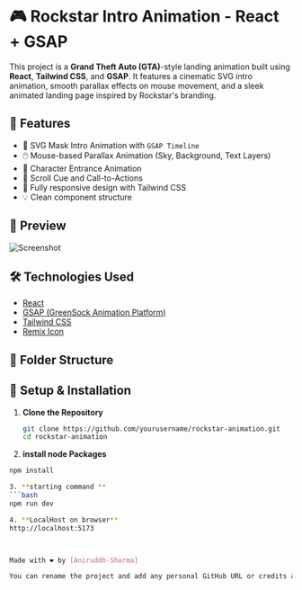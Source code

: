 # 🎮 Rockstar Intro Animation - React + GSAP

This project is a **Grand Theft Auto (GTA)**-style landing animation built using **React**, **Tailwind CSS**, and **GSAP**. It features a cinematic SVG intro animation, smooth parallax effects on mouse movement, and a sleek animated landing page inspired by Rockstar's branding.

## 🚀 Features

- 🎥 SVG Mask Intro Animation with `GSAP Timeline`
- 🖱️ Mouse-based Parallax Animation (Sky, Background, Text Layers)
- 🧍 Character Entrance Animation
- 📜 Scroll Cue and Call-to-Actions
- 📄 Fully responsive design with Tailwind CSS
- 💡 Clean component structure

## 📸 Preview

![Screenshot](./preview.png) <!-- Add a screenshot file named preview.png in your root folder -->

## 🛠️ Technologies Used

- [React](https://reactjs.org/)
- [GSAP (GreenSock Animation Platform)](https://greensock.com/gsap/)
- [Tailwind CSS](https://tailwindcss.com/)
- [Remix Icon](https://remixicon.com/)

## 📁 Folder Structure


## 🔧 Setup & Installation

1. **Clone the Repository**
   ```bash
   git clone https://github.com/yourusername/rockstar-animation.git
   cd rockstar-animation

2. **install node Packages**
```bash
npm install

3. **starting command **
```bash
npm run dev

4. **LocalHost on browser**
http://localhost:5173



Made with ❤️ by [Aniruddh-Sharma]

You can rename the project and add any personal GitHub URL or credits as needed. Let me know if you want a Hindi version or if you'd like to convert this into a PDF.
